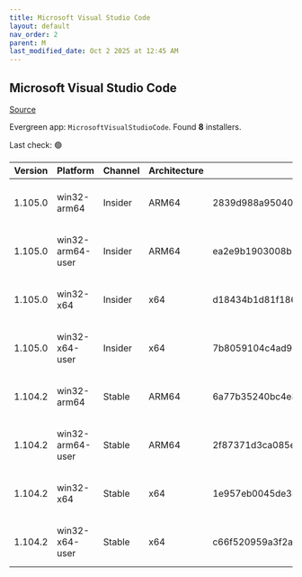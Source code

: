```yaml
---
title: Microsoft Visual Studio Code
layout: default
nav_order: 2
parent: M
last_modified_date: Oct 2 2025 at 12:45 AM
---
```


## Microsoft Visual Studio Code

[Source](https://code.visualstudio.com)

Evergreen app: `MicrosoftVisualStudioCode`. Found **8** installers.

Last check: 🟢

| Version | Platform         | Channel | Architecture | Sha256                                                           | URI                                                                                                                                                                                                                                                                                                              |
| ------- | ---------------- | ------- | ------------ | ---------------------------------------------------------------- | ---------------------------------------------------------------------------------------------------------------------------------------------------------------------------------------------------------------------------------------------------------------------------------------------------------------- |
| 1.105.0 | win32-arm64      | Insider | ARM64        | 2839d988a9504056994191d16f5d31c7c91eff9be97d4de406b11e8e5c81b8e5 | [https://vscode.download.prss.microsoft.com/dbazure/download/insider/1858349ee11c650879e6eb5639c32b62dc05450f/VSCodeSetup-arm64-1.105.0-insider.exe](https://vscode.download.prss.microsoft.com/dbazure/download/insider/1858349ee11c650879e6eb5639c32b62dc05450f/VSCodeSetup-arm64-1.105.0-insider.exe)         |
| 1.105.0 | win32-arm64-user | Insider | ARM64        | ea2e9b1903008b2d73c1961192d9ea60b57a87275d90d952b885c65cdc8ef3c5 | [https://vscode.download.prss.microsoft.com/dbazure/download/insider/1858349ee11c650879e6eb5639c32b62dc05450f/VSCodeUserSetup-arm64-1.105.0-insider.exe](https://vscode.download.prss.microsoft.com/dbazure/download/insider/1858349ee11c650879e6eb5639c32b62dc05450f/VSCodeUserSetup-arm64-1.105.0-insider.exe) |
| 1.105.0 | win32-x64        | Insider | x64          | d18434b1d81f186a9d187d2245fb48e73cff166893af7d15bdafe91322673569 | [https://vscode.download.prss.microsoft.com/dbazure/download/insider/1858349ee11c650879e6eb5639c32b62dc05450f/VSCodeSetup-x64-1.105.0-insider.exe](https://vscode.download.prss.microsoft.com/dbazure/download/insider/1858349ee11c650879e6eb5639c32b62dc05450f/VSCodeSetup-x64-1.105.0-insider.exe)             |
| 1.105.0 | win32-x64-user   | Insider | x64          | 7b8059104c4ad938f9fa753d471f21fab8a2b9a9081cb5eb9a54638b5ea76e5f | [https://vscode.download.prss.microsoft.com/dbazure/download/insider/1858349ee11c650879e6eb5639c32b62dc05450f/VSCodeUserSetup-x64-1.105.0-insider.exe](https://vscode.download.prss.microsoft.com/dbazure/download/insider/1858349ee11c650879e6eb5639c32b62dc05450f/VSCodeUserSetup-x64-1.105.0-insider.exe)     |
| 1.104.2 | win32-arm64      | Stable  | ARM64        | 6a77b35240bc4e32413cf2110e4b67a1d96243e91546b801cb27d0b4ad9b5725 | [https://vscode.download.prss.microsoft.com/dbazure/download/stable/e3a5acfb517a443235981655413d566533107e92/VSCodeSetup-arm64-1.104.2.exe](https://vscode.download.prss.microsoft.com/dbazure/download/stable/e3a5acfb517a443235981655413d566533107e92/VSCodeSetup-arm64-1.104.2.exe)                           |
| 1.104.2 | win32-arm64-user | Stable  | ARM64        | 2f87371d3ca085e407d0e89aa8667f88e04004558e252b8249512297d68ac17c | [https://vscode.download.prss.microsoft.com/dbazure/download/stable/e3a5acfb517a443235981655413d566533107e92/VSCodeUserSetup-arm64-1.104.2.exe](https://vscode.download.prss.microsoft.com/dbazure/download/stable/e3a5acfb517a443235981655413d566533107e92/VSCodeUserSetup-arm64-1.104.2.exe)                   |
| 1.104.2 | win32-x64        | Stable  | x64          | 1e957eb0045de38c855bb7d1c83a47bcf095c4c66f8c2662e7d9f05bca2b73ca | [https://vscode.download.prss.microsoft.com/dbazure/download/stable/e3a5acfb517a443235981655413d566533107e92/VSCodeSetup-x64-1.104.2.exe](https://vscode.download.prss.microsoft.com/dbazure/download/stable/e3a5acfb517a443235981655413d566533107e92/VSCodeSetup-x64-1.104.2.exe)                               |
| 1.104.2 | win32-x64-user   | Stable  | x64          | c66f520959a3f2a56104af3eb94f7aa27172e04d2098649f6c0b69f026c888b9 | [https://vscode.download.prss.microsoft.com/dbazure/download/stable/e3a5acfb517a443235981655413d566533107e92/VSCodeUserSetup-x64-1.104.2.exe](https://vscode.download.prss.microsoft.com/dbazure/download/stable/e3a5acfb517a443235981655413d566533107e92/VSCodeUserSetup-x64-1.104.2.exe)                       |
